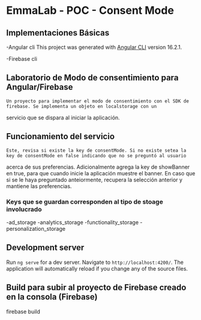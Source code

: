 # EmmaLab - POC - Consent Mode

## Implementaciones Básicas

-Angular cli
This project was generated with [Angular CLI](https://github.com/angular/angular-cli) version 16.2.1.

-Firebase cli

## Laboratorio de Modo de consentimiento para Angular/Firebase

    Un proyecto para implementar el modo de consentimiento con el SDK de firebase. Se implementa un objeto en localstorage con un
servicio que se dispara al iniciar la aplicación. 

## Funcionamiento del servicio

    Este, revisa si existe la key de consentMode. Si no existe setea la key de consentMode en false indicando que no se preguntó al usuario
acerca de sus preferencias. Adicionalmente agrega la key de showBanner en true, para que cuando inicie la aplicación muestre el banner.
    En caso que si se le haya preguntado anteiormente, recupera la selección anterior y mantiene las preferencias.

### Keys que se guardan corresponden al tipo de stoage involucrado

-ad_storage
-analytics_storage
-functionality_storage
-personalization_storage

## Development server

Run `ng serve` for a dev server. Navigate to `http://localhost:4200/`. The application will automatically reload if you change any of the source files.

## Build para subir al proyecto de Firebase creado en la consola (Firebase)

firebase build
